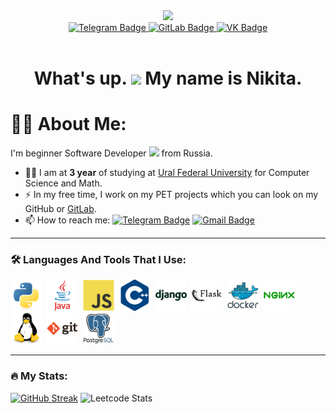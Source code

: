 
<div id="header" align="center">
  <img src="https://media.giphy.com/media/QTfX9Ejfra3ZmNxh6B/giphy.gif" width="200"/>
  <div id="badges" align="center">
    <a href="https://t.me/tkach_nikita">
        <img src="https://img.shields.io/badge/Telegram-blue?logo=telegram&logoColor=white&style=for-the-badge" alt="Telegram Badge"/>
    </a>
    <a href="https://gitlab.com/TkachNekit">
      <img src="https://img.shields.io/badge/GitLab-orange?logo=gitlab&logoColor=white&style=for-the-badge" alt="GitLab Badge"/>
    </a>
    <a href="https://vk.com/tkach_nekit">
        <img src="https://img.shields.io/badge/VK-blue?logo=vk&logoColor=white&style=for-the-badge" alt="VK Badge"/>
    </a>
  </div>
  <img src="https://komarev.com/ghpvc/?username=TkachNekit&style=flat-square&color=blue" alt=""/>
  <h1>
    What's up. 
    <img src="https://media.giphy.com/media/hvRJCLFzcasrR4ia7z/giphy.gif" width="30px"/>
    My name is Nikita.
  </h1>
</div>

# :man_technologist: About Me:
I'm beginner Software Developer <img src="https://media.giphy.com/media/WUlplcMpOCEmTGBtBW/giphy.gif" width="30"> from Russia.
- :man_student: I am at **3 year** of studying at [Ural Federal University](https://en.wikipedia.org/wiki/Ural_Federal_University) for Computer Science and Math.
- :zap: In my free time, I work on my PET projects which you can look on my GitHub or [GitLab](https://gitlab.com/TkachNekit).
- :mailbox: How to reach me: [![Telegram Badge](https://img.shields.io/badge/Telegram-blue?logo=telegram&logoColor=white&style=flat)](https://t.me/tkach_nikita) [![Gmail Badge](https://img.shields.io/badge/Gmail-white?logo=gmail&logoColor=red&style=flat)](https://mail.google.com/mail/u/1/#inbox?compose=GTvVlcSDXXnRtGXMlLJWxVnDJgczlXVdbKbvQXGdjwpVZKFwmmcvhwZcQFRtXFjqDgsKJgkDCQXGh)

---

### :hammer_and_wrench: Languages And Tools That I Use:
<div>
  <img src="https://github.com/devicons/devicon/blob/master/icons/python/python-original.svg" title="Python" alt="Python" width="50" height="50"/>&nbsp;
  <img src="https://github.com/devicons/devicon/blob/master/icons/java/java-original-wordmark.svg" title="Java" alt="Java" width="50" height="50"/>&nbsp;
  <img src="https://github.com/devicons/devicon/blob/master/icons/javascript/javascript-original.svg" title="JavaScript" alt="JavaScript" width="50" height="50"/>&nbsp;
  <img src="https://github.com/devicons/devicon/blob/master/icons/cplusplus/cplusplus-plain.svg" title="Cplusplus" alt="Cplusplus" width="50" height="50"/>&nbsp
  <img src="https://github.com/devicons/devicon/blob/master/icons/django/django-plain-wordmark.svg" title="Django" alt="Django" width="50" height="50"/>&nbsp;
  <img src="https://github.com/devicons/devicon/blob/master/icons/flask/flask-original-wordmark.svg" title="Flask" alt="Flask" width="50" height="50"/>&nbsp;
  <img src="https://github.com/devicons/devicon/blob/master/icons/docker/docker-original-wordmark.svg" title="Docker" alt="Docker" width="50" height="50"/>&nbsp;
  <img src="https://github.com/devicons/devicon/blob/master/icons/nginx/nginx-original.svg" title="Nginx" alt="Nginx" width="50" height="50"/>&nbsp;
  <img src="https://github.com/devicons/devicon/blob/master/icons/linux/linux-original.svg" title="Linux" alt="Linux" width="50" height="50"/>&nbsp;
  <img src="https://github.com/devicons/devicon/blob/master/icons/git/git-original-wordmark.svg" title="Git" alt="Git" width="50" height="50"/>&nbsp;
  <img src="https://github.com/devicons/devicon/blob/master/icons/postgresql/postgresql-original-wordmark.svg" title="Postgres" alt="Postgres" width="50" height="50"/>&nbsp;
</div>

---

### :fire: My Stats: 
[![GitHub Streak](http://github-readme-streak-stats.herokuapp.com?user=TkachNekit&theme=dark&background=000000)](https://git.io/streak-stats) ![Leetcode Stats](https://leetcard.jacoblin.cool/Tkach_Nikita)

